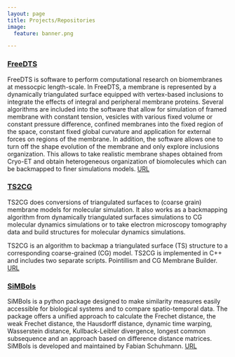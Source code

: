 ```yaml
---
layout: page 
title: Projects/Repositories
image:
  feature: banner.png

---
```


### [FreeDTS](https://github.com/weria-pezeshkian/FreeDTS)
FreeDTS is software to perform computational research on biomembranes at messocpic length-scale. In FreeDTS, a membrane is represented by a dynamically triangulated surface equipped with vertex-based inclusions to integrate the effects of integral and peripheral membrane proteins. Several algorithms are included into the software that allow for simulation of framed membrane with constant tension, vesicles with various fixed volume or constant pressure difference, confined membranes into the fixed region of the space, constant fixed global curvature and application for external forces on regions of the membrane. In addition, the software allows one to turn off the shape evolution of the membrane and only explore inclusions organization. This allows to take realistic membrane shapes obtained from Cryo-ET and obtain heterogeneous organization of biomolecules which can be backmapped to finer simulations models. [URL](https://github.com/weria-pezeshkian/FreeDTS)

### [TS2CG](https://github.com/weria-pezeshkian/TS2CG)
TS2CG does conversions of triangulated surfaces to (coarse grain) membrane models for molecular simulation. It also works as a backmapping algorithm from dynamically triangulated surfaces simulations to CG molecular dynamics simulations or to take electron microscopy tomography data and build structures for molecular dynamics simulations.

TS2CG is an algorithm to backmap a triangulated surface (TS) structure to a corresponding coarse-grained (CG) model. TS2CG is implemented in C++ and includes two separate scripts. Pointillism and CG Membrane Builder. [URL](https://github.com/weria-pezeshkian/TS2CG)


### [SiMBols](https://gitlab.uni-oldenburg.de/quantbiolab/simbols)
SiMBols is a python package designed to make similarity measures easily accessible for biological systems and to compare spatio-temporal data. The package offers a unified approach to calculate the Frechet distance, the weak Frechet distance, the Hausdorff distance, dynamic time warping, Wasserstein distance, Kullback-Leibler divergence, longest common subsequence and an approach based on difference distance matrices. SiMBols is developed and maintained by Fabian Schuhmann. [URL](https://gitlab.uni-oldenburg.de/quantbiolab/simbols)
